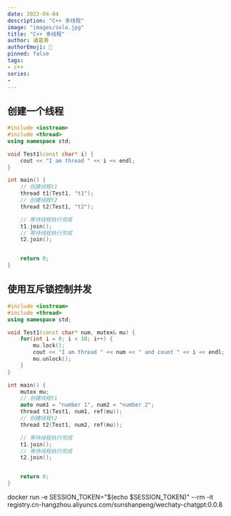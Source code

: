 ```yaml
---
date: 2022-04-04
description: "C++ 多线程"
image: "images/solo.jpg"
title: "C++ 多线程"
author: 诸葛青
authorEmoji: 🎅
pinned: false
tags:
- c++
series:
- 
---
```


## 创建一个线程

```cpp
#include <iostream>
#include <thread>
using namespace std;

void Test1(const char* i) {
    cout << "I am thread " << i << endl;
}

int main() {
    // 创建线程t1
    thread t1(Test1, "t1");
    // 创建线程t2
    thread t2(Test1, "t2");

    // 等待线程执行完成
    t1.join();
    // 等待线程执行完成
    t2.join();


    return 0;
}
```

## 使用互斥锁控制并发

```cpp
#include <iostream>
#include <thread>
using namespace std;

void Test1(const char* num, mutex& mu) {
    for(int i = 0; i < 10; i++) {
        mu.lock();
        cout << "I am thread " << num << " and count " << i << endl;
        mu.unlock();
    }
}

int main() {
    mutex mu;
    // 创建线程t1
    auto num1 = "number 1", num2 = "number 2";
    thread t1(Test1, num1, ref(mu));
    // 创建线程t2
    thread t2(Test1, num2, ref(mu));

    // 等待线程执行完成
    t1.join();
    // 等待线程执行完成
    t2.join();


    return 0;
}
```







docker run -e SESSION_TOKEN="$(echo $SESSION_TOKEN)" --rm -it registry.cn-hangzhou.aliyuncs.com/sunshanpeng/wechaty-chatgpt:0.0.8